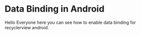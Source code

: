# Data Binding in Android

Hello Everyone here you can see how to enable data binding for recyclerview android.


